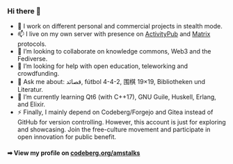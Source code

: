 ### Hi there 👋

- 🔭 I work on different personal and commercial projects in stealth mode.
- 📫 I live on my own server with presence on [ActivityPub](https://mastodon.social/@amstalks) and [Matrix](https://matrix.to/#/@amstalks:matrix.org) protocols.
- 👯 I’m looking to collaborate on knowledge commons, Web3 and the Fediverse.
- 🤔 I’m looking for help with open education, teleworking and crowdfunding.
- 💬 Ask me about: قصائد, fútbol 4-4-2, 围棋 19×19, Bibliotheken und Literatur.
- 🌱 I’m currently learning Qt6 (with C++17), GNU Guile, Huskell, Erlang, and Elixir.
- ⚡ Finally, I mainly depend on Codeberg/Forgejo and Gitea instead of GitHub for version controlling. However, this account is just for exploring and showcasing. Join the free-culture movement and participate in open innovation for public benefit.

#### ➡ View my profile on <a target="_blank" rel="noopener noreferrer" href="https://codeberg.org/amstalks">codeberg.org/amstalks</a>
